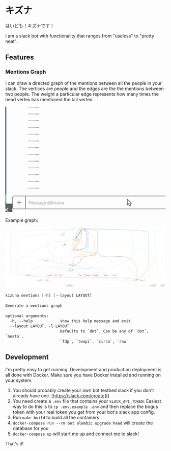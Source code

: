# キズナ

はいども！キズナです！

I am a slack bot with functionality that ranges from "useless" to "pretty neat".

## Features

### Mentions Graph

I can draw a directed graph of the mentions between all the people in your slack. The vertices are people and the edges are the the mentions between two people. The weight a particular edge represents how many times the head vertex has mentioned the tail vertex.

![mentions demo](static/images/kizuna_mentions_demo.gif)

Example graph:

![mentions example](static/images/graph_example.png)


<!-- begin kizuna mentions help -->
```
kizuna mentions [-h] [--layout LAYOUT]

Generate a mentions graph

optional arguments:
  -h, --help            show this help message and exit
  --layout LAYOUT, -l LAYOUT
                        Defaults to `dot`. Can be any of `dot`, `neato`,
                        `fdp`, `twopi`, `circo`, `raw`
```
<!-- end kizuna mentions help -->

## Development

I'm pretty easy to get running. Development and production deployment is all done with Docker. Make sure you have Docker installed and running on your system.

1. You should probably create your own bot testbed slack if you don't already have one. [https://slack.com/create]()
2. You need create a `.env` file that contains your `SLACK_API_TOKEN`. Easiest way to do this is to `cp .env.example .env` and then replace the bogus token with your real token you get from your bot's slack app config.
3. Run `make build` to build all the containers
4. `docker-compose run --rm bot alembic upgrade head` will create the database for you
5. `docker-compose up` will start me up and connect me to slack!

That's it!
